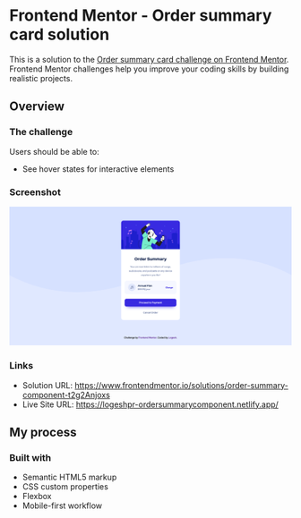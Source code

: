 # Frontend Mentor - Order summary card solution

This is a solution to the [Order summary card challenge on Frontend Mentor](https://www.frontendmentor.io/challenges/order-summary-component-QlPmajDUj). Frontend Mentor challenges help you improve your coding skills by building realistic projects. 



## Overview

### The challenge

Users should be able to:

- See hover states for interactive elements

### Screenshot
<img src="design/Design.png">

### Links

- Solution URL: https://www.frontendmentor.io/solutions/order-summary-component-t2g2Anjoxs
- Live Site URL: https://logeshpr-ordersummarycomponent.netlify.app/

## My process

### Built with

- Semantic HTML5 markup
- CSS custom properties
- Flexbox
- Mobile-first workflow




